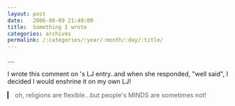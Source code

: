 ```yaml
---
layout: post
date:	2006-08-09 21:49:00
title:  Something I wrote
categories: archives
permalink: /:categories/:year/:month/:day/:title/
---
```

....

I wrote this comment on <LJ user="suzan_s">'s LJ entry..and when she responded, "well said", I decided I would enshrine it on my own LJ!



<BLOCKQUOTE style="PADDING-RIGHT: 0px; PADDING-LEFT: 15px; MARGIN-LEFT: 0px; BORDER-LEFT: #000040 2px solid; MARGIN-RIGHT: 0px">oh, religions are flexible...but people's MINDS are sometimes not!</BLOCKQUOTE>
